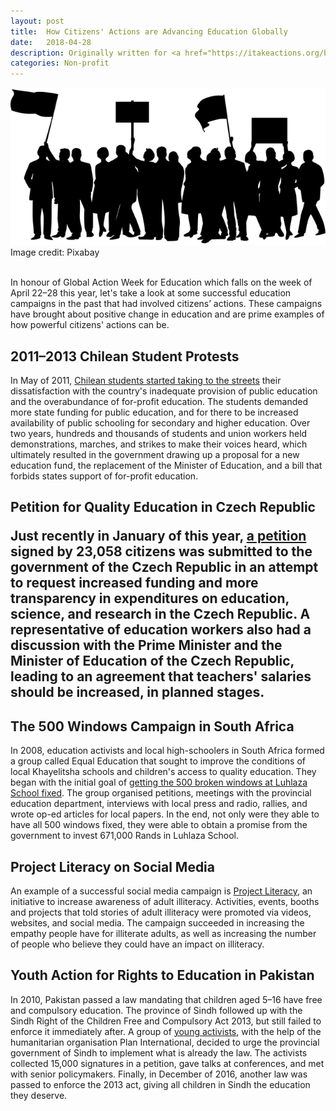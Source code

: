 ```yaml
---
layout: post
title:  How Citizens' Actions are Advancing Education Globally
date:   2018-04-28
description: Originally written for <a href="https://itakeactions.org/blog/87/How-citizens'-actions-are-advancing-education-globally" target="blank">I Take Actions</a>
categories: Non-profit
---
```

<div class="img_post">
	<img class="col three" src="/img/2018-04-28.png">
</div>
<div class="col three caption">
	Image credit: Pixabay 
</div>
<br/>

In honour of Global Action Week for Education which falls on the week of April 22–28 this year, let's take a look at some successful education campaigns in the past that had involved citizens’ actions. These campaigns have brought about positive change in education and are prime examples of how powerful citizens' actions can be.

<h2>2011–2013 Chilean Student Protests</h2>

In May of 2011, <a href="https://en.wikipedia.org/wiki/2011%E2%80%9313_Chilean_student_protests" target="blank">Chilean students started taking to the streets</a> their dissatisfaction with the country's inadequate provision of public education and the overabundance of for-profit education. The students demanded more state funding for public education, and for there to be increased availability of public schooling for secondary and higher education. Over two years, hundreds and thousands of students and union workers held demonstrations, marches, and strikes to make their voices heard, which ultimately resulted in the government drawing up a proposal for a new education fund, the replacement of the Minister of Education, and a bill that forbids states support of for-profit education.

<h2>Petition for Quality Education in Czech Republic</2>

Just recently in January of this year, <a href="https://www.csee-etuce.org/en/news/archive/2504-czech-republic-education-trade-unions-petition-yields-results" target="blank">a petition</a> signed by 23,058 citizens was submitted to the government of the Czech Republic in an attempt to request increased funding and more transparency in expenditures on education, science, and research in the Czech Republic. A representative of education workers also had a discussion with the Prime Minister and the Minister of Education of the Czech Republic, leading to an agreement that teachers' salaries should be increased, in planned stages.

<h2>The 500 Windows Campaign in South Africa</h2>

In 2008, education activists and local high-schoolers in South Africa formed a group called Equal Education that sought to improve the conditions of local Khayelitsha schools and children's access to quality education. They began with the initial goal of <a href="https://equaleducation.org.za/wp-content/uploads/2016/09/H-Angara-500-Broken-Windows-2011.pdf" target="blank">getting the 500 broken windows at Luhlaza School fixed</a>. The group organised petitions, meetings with the provincial education department, interviews with local press and radio, rallies, and wrote op-ed articles for local papers. In the end, not only were they able to have all 500 windows fixed, they were able to obtain a promise from the government to invest 671,000 Rands in Luhlaza School.

<h2>Project Literacy on Social Media</h2>

An example of a successful social media campaign is <a href="http://shortyawards.com/2nd-socialgood/project-literacy-first-words" target="blank">Project Literacy</a>, an initiative to increase awareness of adult illiteracy. Activities, events, booths and projects that told stories of adult illiteracy were promoted via videos, websites, and social media. The campaign succeeded in increasing the empathy people have for illiterate adults, as well as increasing the number of people who believe they could have an impact on illiteracy.

<h2>Youth Action for Rights to Education in Pakistan</h2>

In 2010, Pakistan passed a law mandating that children aged 5–16 have free and compulsory education. The province of Sindh followed up with the Sindh Right of the Children Free and Compulsory Act 2013, but still failed to enforce it immediately after. A group of <a href="https://plan-international.org/advancing-global-goals-girls-pakistan" target="blank">young activists</a>, with the help of the humanitarian organisation Plan International, decided to urge the provincial government of Sindh to implement what is already the law. The activists collected 15,000 signatures in a petition, gave talks at conferences, and met with senior policymakers. Finally, in December of 2016, another law was passed to enforce the 2013 act, giving all children in Sindh the education they deserve.
